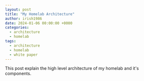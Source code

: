 ```yaml
---
layout: post
title: "My Homelab Architecture"
author: irish1986
date: 2024-01-06 00:00:00 +0000
categories:
  - architecture
  - homelab
tags:
  - architecture
  - homelab
  - white paper
---
```


This post explain the high level architecture of my homelab and it's components.

